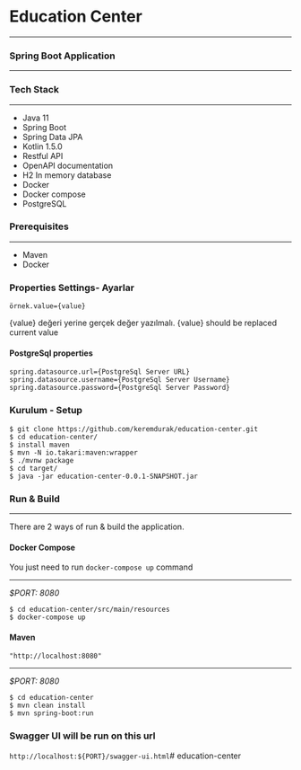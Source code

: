 # Education Center
___
### Spring Boot Application



---

### Tech Stack

---
- Java 11
- Spring Boot
- Spring Data JPA
- Kotlin 1.5.0
- Restful API
- OpenAPI documentation
- H2 In memory database  
- Docker
- Docker compose
- PostgreSQL

### Prerequisites

---
- Maven
- Docker

### Properties Settings- Ayarlar
```
örnek.value={value}
```
{value} değeri yerine gerçek değer yazılmalı.
{value} should be replaced current value

#### PostgreSql properties
```
spring.datasource.url={PostgreSql Server URL}
spring.datasource.username={PostgreSql Server Username}
spring.datasource.password={PostgreSql Server Password}
```

### Kurulum - Setup
```
$ git clone https://github.com/keremdurak/education-center.git
$ cd education-center/
$ install maven
$ mvn -N io.takari:maven:wrapper
$ ./mvnw package
$ cd target/
$ java -jar education-center-0.0.1-SNAPSHOT.jar
```

### Run & Build

---
There are 2 ways of run & build the application.

#### Docker Compose
You just need to run `docker-compose up` command
___
*$PORT: 8080*
```ssh
$ cd education-center/src/main/resources
$ docker-compose up
```

#### Maven

 `"http://localhost:8080"` 
___
*$PORT: 8080*
```ssh
$ cd education-center
$ mvn clean install
$ mvn spring-boot:run
```

### Swagger UI will be run on this url
`http://localhost:${PORT}/swagger-ui.html`# education-center
